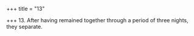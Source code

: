 +++
title = "13"

+++
13. After having remained together through a period of three nights, they separate.
